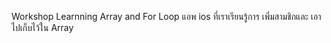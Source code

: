 Workshop Learnning Array and For Loop
แอพ ios ที่เราเรียนรู้การ เพิ่มสามชิกและ เอาไปเก็บไว้ใน Array
